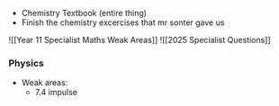 - Chemistry Textbook (entire thing)
- Finish the chemistry excercises that mr sonter gave us 

![[Year 11 Specialist Maths Weak Areas]]
![[2025 Specialist Questions]]



### Physics
- Weak areas:
	- 7.4 impulse